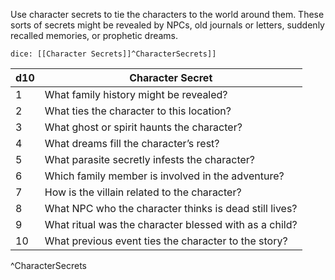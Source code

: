 Use character secrets to tie the characters to the world around them. These sorts of secrets might be revealed by NPCs, old journals or letters, suddenly recalled memories, or prophetic dreams.

`dice: [[Character Secrets]]^CharacterSecrets]]`

| d10 | Character Secret                                       |
| --- | ------------------------------------------------------ |
| 1   | What family history might be revealed?                 |
| 2   | What ties the character to this location?              |
| 3   | What ghost or spirit haunts the character?             | 
| 4   | What dreams fill the character’s rest?                 |
| 5   | What parasite secretly infests the character?          |
| 6   | Which family member is involved in the adventure?      |
| 7   | How is the villain related to the character?           |
| 8   | What NPC who the character thinks is dead still lives? |
| 9   | What ritual was the character blessed with as a child? |
| 10  | What previous event ties the character to the story?   |
^CharacterSecrets
